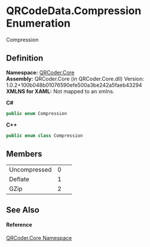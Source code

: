 # QRCodeData.Compression Enumeration


Compression



## Definition
**Namespace:** <a href="N_QRCoder_Core.md">QRCoder.Core</a>  
**Assembly:** QRCoder.Core (in QRCoder.Core.dll) Version: 1.0.2+100b048b01076590efe500a3be242a5faeb43294  
**XMLNS for XAML:** Not mapped to an xmlns.

**C#**
``` C#
public enum Compression
```
**C++**
``` C++
public enum class Compression
```



## Members
<table>
<tr>
<td>Uncompressed</td>
<td>0</td>
<td> </td></tr>
<tr>
<td>Deflate</td>
<td>1</td>
<td> </td></tr>
<tr>
<td>GZip</td>
<td>2</td>
<td> </td></tr>
</table>

## See Also


#### Reference
<a href="N_QRCoder_Core.md">QRCoder.Core Namespace</a>  
